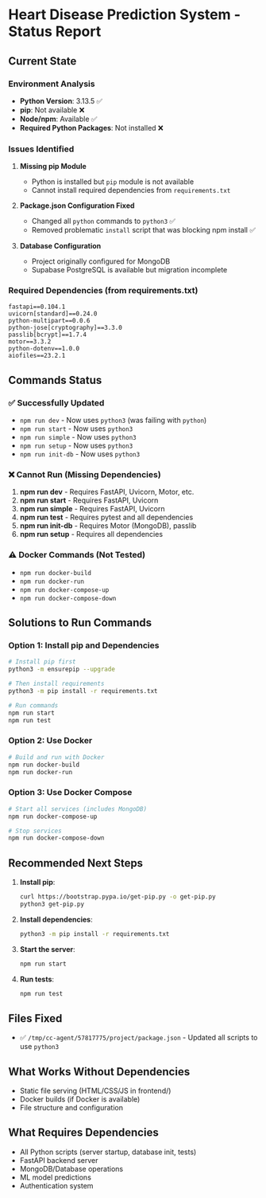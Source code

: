 # Heart Disease Prediction System - Status Report

## Current State

### Environment Analysis
- **Python Version**: 3.13.5 ✅
- **pip**: Not available ❌
- **Node/npm**: Available ✅
- **Required Python Packages**: Not installed ❌

### Issues Identified

1. **Missing pip Module**
   - Python is installed but `pip` module is not available
   - Cannot install required dependencies from `requirements.txt`

2. **Package.json Configuration Fixed**
   - Changed all `python` commands to `python3` ✅
   - Removed problematic `install` script that was blocking npm install ✅

3. **Database Configuration**
   - Project originally configured for MongoDB
   - Supabase PostgreSQL is available but migration incomplete

### Required Dependencies (from requirements.txt)
```
fastapi==0.104.1
uvicorn[standard]==0.24.0
python-multipart==0.0.6
python-jose[cryptography]==3.3.0
passlib[bcrypt]==1.7.4
motor==3.3.2
python-dotenv==1.0.0
aiofiles==23.2.1
```

## Commands Status

### ✅ Successfully Updated
- `npm run dev` - Now uses `python3` (was failing with `python`)
- `npm run start` - Now uses `python3`
- `npm run simple` - Now uses `python3`
- `npm run setup` - Now uses `python3`
- `npm run init-db` - Now uses `python3`

### ❌ Cannot Run (Missing Dependencies)
1. **npm run dev** - Requires FastAPI, Uvicorn, Motor, etc.
2. **npm run start** - Requires FastAPI, Uvicorn
3. **npm run simple** - Requires FastAPI, Uvicorn
4. **npm run test** - Requires pytest and all dependencies
5. **npm run init-db** - Requires Motor (MongoDB), passlib
6. **npm run setup** - Requires all dependencies

### ⚠️ Docker Commands (Not Tested)
- `npm run docker-build`
- `npm run docker-run`
- `npm run docker-compose-up`
- `npm run docker-compose-down`

## Solutions to Run Commands

### Option 1: Install pip and Dependencies
```bash
# Install pip first
python3 -m ensurepip --upgrade

# Then install requirements
python3 -m pip install -r requirements.txt

# Run commands
npm run start
npm run test
```

### Option 2: Use Docker
```bash
# Build and run with Docker
npm run docker-build
npm run docker-run
```

### Option 3: Use Docker Compose
```bash
# Start all services (includes MongoDB)
npm run docker-compose-up

# Stop services
npm run docker-compose-down
```

## Recommended Next Steps

1. **Install pip**:
   ```bash
   curl https://bootstrap.pypa.io/get-pip.py -o get-pip.py
   python3 get-pip.py
   ```

2. **Install dependencies**:
   ```bash
   python3 -m pip install -r requirements.txt
   ```

3. **Start the server**:
   ```bash
   npm run start
   ```

4. **Run tests**:
   ```bash
   npm run test
   ```

## Files Fixed
- ✅ `/tmp/cc-agent/57817775/project/package.json` - Updated all scripts to use `python3`

## What Works Without Dependencies
- Static file serving (HTML/CSS/JS in frontend/)
- Docker builds (if Docker is available)
- File structure and configuration

## What Requires Dependencies
- All Python scripts (server startup, database init, tests)
- FastAPI backend server
- MongoDB/Database operations
- ML model predictions
- Authentication system
